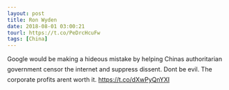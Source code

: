 ```yaml
---
layout: post
title: Ron Wyden
date: 2018-08-01 03:00:21
tourl: https://t.co/PeDrcHcuFw
tags: [China]
---
```

Google would be making a hideous mistake by helping Chinas authoritarian government censor the internet and suppress dissent. Dont be evil. The corporate profits arent worth it.  https://t.co/dXwPyQnYXI